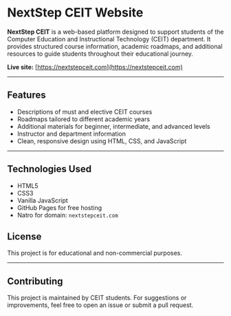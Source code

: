 # NextStep CEIT Website

**NextStep CEIT** is a web-based platform designed to support students of the Computer Education and Instructional Technology (CEIT) department. It provides structured course information, academic roadmaps, and additional resources to guide students throughout their educational journey.

 **Live site:** [https://nextstepceit.com](https://nextstepceit.com)

---

## Features

- Descriptions of must and elective CEIT courses  
- Roadmaps tailored to different academic years  
- Additional materials for beginner, intermediate, and advanced levels  
- Instructor and department information  
- Clean, responsive design using HTML, CSS, and JavaScript

---

## Technologies Used

- HTML5  
- CSS3  
- Vanilla JavaScript  
- GitHub Pages for free hosting  
- Natro for domain: `nextstepceit.com`


## License

This project is for educational and non-commercial purposes.

---

## Contributing

This project is maintained by CEIT students. For suggestions or improvements, feel free to open an issue or submit a pull request.

